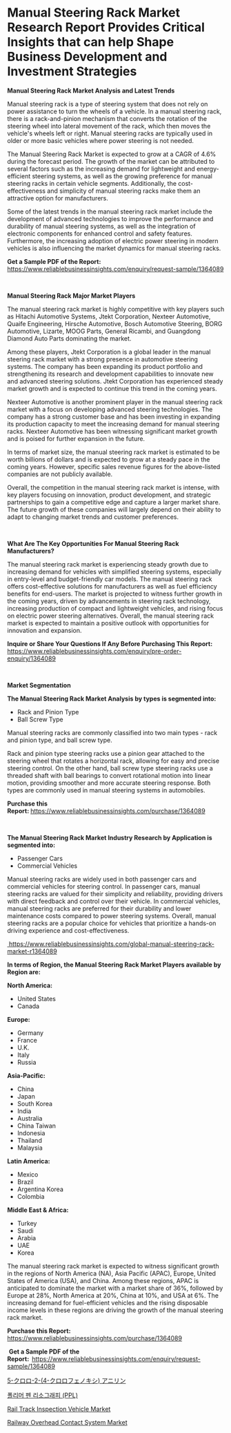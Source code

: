 <p><h1>Manual Steering Rack Market Research Report Provides Critical Insights that can help Shape Business Development and Investment Strategies</h1></p><p><strong>Manual Steering Rack Market Analysis and Latest Trends</strong></p>
<p><p>Manual steering rack is a type of steering system that does not rely on power assistance to turn the wheels of a vehicle. In a manual steering rack, there is a rack-and-pinion mechanism that converts the rotation of the steering wheel into lateral movement of the rack, which then moves the vehicle's wheels left or right. Manual steering racks are typically used in older or more basic vehicles where power steering is not needed.</p><p>The Manual Steering Rack Market is expected to grow at a CAGR of 4.6% during the forecast period. The growth of the market can be attributed to several factors such as the increasing demand for lightweight and energy-efficient steering systems, as well as the growing preference for manual steering racks in certain vehicle segments. Additionally, the cost-effectiveness and simplicity of manual steering racks make them an attractive option for manufacturers.</p><p>Some of the latest trends in the manual steering rack market include the development of advanced technologies to improve the performance and durability of manual steering systems, as well as the integration of electronic components for enhanced control and safety features. Furthermore, the increasing adoption of electric power steering in modern vehicles is also influencing the market dynamics for manual steering racks.</p></p>
<p><strong>Get a Sample PDF of the Report:&nbsp;</strong> <a href="https://www.reliablebusinessinsights.com/enquiry/request-sample/1364089">https://www.reliablebusinessinsights.com/enquiry/request-sample/1364089</a></p>
<p>&nbsp;</p>
<p><strong>Manual Steering Rack Major Market Players</strong></p>
<p><p>The manual steering rack market is highly competitive with key players such as Hitachi Automotive Systems, Jtekt Corporation, Nexteer Automotive, Quaife Engineering, Hirsche Automotive, Bosch Automotive Steering, BORG Automotive, Lizarte, MOOG Parts, General Ricambi, and Guangdong Diamond Auto Parts dominating the market.</p><p>Among these players, Jtekt Corporation is a global leader in the manual steering rack market with a strong presence in automotive steering systems. The company has been expanding its product portfolio and strengthening its research and development capabilities to innovate new and advanced steering solutions. Jtekt Corporation has experienced steady market growth and is expected to continue this trend in the coming years.</p><p>Nexteer Automotive is another prominent player in the manual steering rack market with a focus on developing advanced steering technologies. The company has a strong customer base and has been investing in expanding its production capacity to meet the increasing demand for manual steering racks. Nexteer Automotive has been witnessing significant market growth and is poised for further expansion in the future.</p><p>In terms of market size, the manual steering rack market is estimated to be worth billions of dollars and is expected to grow at a steady pace in the coming years. However, specific sales revenue figures for the above-listed companies are not publicly available.</p><p>Overall, the competition in the manual steering rack market is intense, with key players focusing on innovation, product development, and strategic partnerships to gain a competitive edge and capture a larger market share. The future growth of these companies will largely depend on their ability to adapt to changing market trends and customer preferences.</p></p>
<p>&nbsp;</p>
<p><strong>What Are The Key Opportunities For Manual Steering Rack Manufacturers?</strong></p>
<p><p>The manual steering rack market is experiencing steady growth due to increasing demand for vehicles with simplified steering systems, especially in entry-level and budget-friendly car models. The manual steering rack offers cost-effective solutions for manufacturers as well as fuel efficiency benefits for end-users. The market is projected to witness further growth in the coming years, driven by advancements in steering rack technology, increasing production of compact and lightweight vehicles, and rising focus on electric power steering alternatives. Overall, the manual steering rack market is expected to maintain a positive outlook with opportunities for innovation and expansion.</p></p>
<p><strong>Inquire or Share Your Questions If Any Before Purchasing This Report:</strong> <a href="https://www.reliablebusinessinsights.com/enquiry/pre-order-enquiry/1364089">https://www.reliablebusinessinsights.com/enquiry/pre-order-enquiry/1364089</a></p>
<p>&nbsp;</p>
<p><strong>Market Segmentation</strong></p>
<p><strong>The Manual Steering Rack Market Analysis by types is segmented into:</strong></p>
<p><ul><li>Rack and Pinion Type</li><li>Ball Screw Type</li></ul></p>
<p><p>Manual steering racks are commonly classified into two main types - rack and pinion type, and ball screw type. </p><p>Rack and pinion type steering racks use a pinion gear attached to the steering wheel that rotates a horizontal rack, allowing for easy and precise steering control. On the other hand, ball screw type steering racks use a threaded shaft with ball bearings to convert rotational motion into linear motion, providing smoother and more accurate steering response. Both types are commonly used in manual steering systems in automobiles.</p></p>
<p><strong>Purchase this Report:&nbsp;</strong><a href="https://www.reliablebusinessinsights.com/purchase/1364089">https://www.reliablebusinessinsights.com/purchase/1364089</a></p>
<p>&nbsp;</p>
<p><strong>The Manual Steering Rack Market Industry Research by Application is segmented into:</strong></p>
<p><ul><li>Passenger Cars</li><li>Commercial Vehicles</li></ul></p>
<p><p>Manual steering racks are widely used in both passenger cars and commercial vehicles for steering control. In passenger cars, manual steering racks are valued for their simplicity and reliability, providing drivers with direct feedback and control over their vehicle. In commercial vehicles, manual steering racks are preferred for their durability and lower maintenance costs compared to power steering systems. Overall, manual steering racks are a popular choice for vehicles that prioritize a hands-on driving experience and cost-effectiveness.</p></p>
<p><a href="https://www.reliablebusinessinsights.com/global-manual-steering-rack-market-r1364089">&nbsp;https://www.reliablebusinessinsights.com/global-manual-steering-rack-market-r1364089</a></p>
<p><strong>In terms of Region, the Manual Steering Rack Market Players available by Region are:</strong></p>
<p>
    <p> <strong> North America: </strong>
        <ul>
            <li>United States</li>
            <li>Canada</li>
        </ul>
        </p> 
    <p> <strong> Europe: </strong>
        <ul>
            <li>Germany</li>
            <li>France</li>
            <li>U.K.</li>
            <li>Italy</li>
            <li>Russia</li>
        </ul>
        </p> 
    <p> <strong> Asia-Pacific: </strong>
        <ul>
            <li>China</li>
            <li>Japan</li>
            <li>South Korea</li>
            <li>India</li>
            <li>Australia</li>
            <li>China Taiwan</li>
            <li>Indonesia</li>
            <li>Thailand</li>
            <li>Malaysia</li>
        </ul>
        </p> 
    <p> <strong> Latin America: </strong>
        <ul>
            <li>Mexico</li>
            <li>Brazil</li>
            <li>Argentina Korea</li>
            <li>Colombia</li>
        </ul>
        </p> 
    <p> <strong> Middle East & Africa: </strong>
        <ul>
            <li>Turkey</li>
            <li>Saudi</li>
            <li>Arabia</li>
            <li>UAE</li>
            <li>Korea</li>
        </ul>
    </p>
    </p>
<p><p>The manual steering rack market is expected to witness significant growth in the regions of North America (NA), Asia Pacific (APAC), Europe, United States of America (USA), and China. Among these regions, APAC is anticipated to dominate the market with a market share of 36%, followed by Europe at 28%, North America at 20%, China at 10%, and USA at 6%. The increasing demand for fuel-efficient vehicles and the rising disposable income levels in these regions are driving the growth of the manual steering rack market.</p></p>
<p><strong>Purchase this Report: </strong><a href="https://www.reliablebusinessinsights.com/purchase/1364089">https://www.reliablebusinessinsights.com/purchase/1364089</a></p>
<p>&nbsp;<strong>Get a Sample PDF of the Report:&nbsp;&nbsp;</strong><a href="https://www.reliablebusinessinsights.com/enquiry/request-sample/1364089">https://www.reliablebusinessinsights.com/enquiry/request-sample/1364089</a></p>
<p><strong></strong></p>
<p><p><a href="https://github.com/JoanaNitzsche/Market-Research-Report-List-1/blob/main/2717602121731.md">5-クロロ-2-(4-クロロフェノキシ) アニリン</a></p><p><a href="https://github.com/ahmadrevanz10/Market-Research-Report-List-1/blob/main/5295441113688.md">폴리머 펜 리소그래피 (PPL)</a></p><p><a href="https://github.com/goodweq44/Market-Research-Report-List-1/blob/main/rail-track-inspection-vehicle-market.md">Rail Track Inspection Vehicle Market</a></p><p><a href="https://github.com/kpvmspce33/Market-Research-Report-List-1/blob/main/railway-overhead-contact-system-market.md">Railway Overhead Contact System Market</a></p></p>
